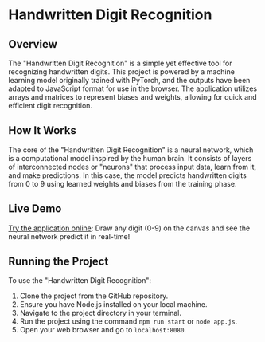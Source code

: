 # Handwritten Digit Recognition

## Overview

The "Handwritten Digit Recognition" is a simple yet effective tool for recognizing handwritten digits. This project is powered by a machine learning model originally trained with PyTorch, and the outputs have been adapted to JavaScript format for use in the browser. The application utilizes arrays and matrices to represent biases and weights, allowing for quick and efficient digit recognition.

## How It Works

The core of the "Handwritten Digit Recognition" is a neural network, which is a computational model inspired by the human brain. It consists of layers of interconnected nodes or "neurons" that process input data, learn from it, and make predictions. In this case, the model predicts handwritten digits from 0 to 9 using learned weights and biases from the training phase.

## Live Demo
[Try the application online](https://hoffhannisyan.github.io/handwritten-digit-recognition/): Draw any digit (0-9) on the canvas and see the neural network predict it in real-time!

## Running the Project

To use the "Handwritten Digit Recognition":

1. Clone the project from the GitHub repository.
2. Ensure you have Node.js installed on your local machine.
3. Navigate to the project directory in your terminal.
4. Run the project using the command `npm run start` or `node app.js`.
5. Open your web browser and go to `localhost:8080`.

